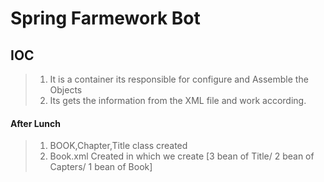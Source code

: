 # Spring Farmework Bot

## IOC 
> 1. It is a container its responsible for configure and Assemble the Objects
> 2. Its gets the information from the XML file and work according.
 

#### After Lunch
> 1. BOOK,Chapter,Title class created 
> 2. Book.xml Created in which we create 
  [3 bean of Title/
  2 bean of Capters/
  1 bean of Book]